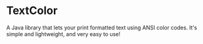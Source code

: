 # TextColor
A Java library that lets your print formatted text using ANSI color codes. It's simple and lightweight, and very easy to use!
